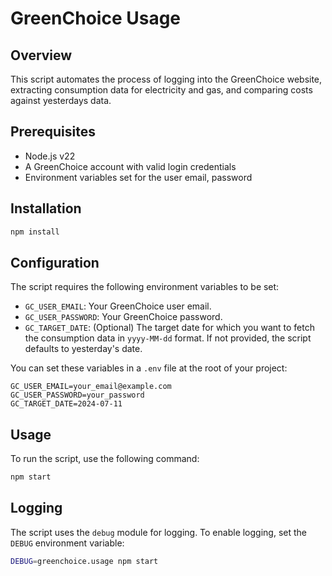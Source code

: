 # GreenChoice Usage

## Overview

This script automates the process of logging into the GreenChoice website, extracting consumption data for electricity and gas, and comparing costs against yesterdays data.

## Prerequisites

- Node.js v22
- A GreenChoice account with valid login credentials
- Environment variables set for the user email, password

## Installation

```sh
npm install
```

## Configuration

The script requires the following environment variables to be set:

- `GC_USER_EMAIL`: Your GreenChoice user email.
- `GC_USER_PASSWORD`: Your GreenChoice password.
- `GC_TARGET_DATE`: (Optional) The target date for which you want to fetch the consumption data in `yyyy-MM-dd` format. If not provided, the script defaults to yesterday's date.

You can set these variables in a `.env` file at the root of your project:

```
GC_USER_EMAIL=your_email@example.com
GC_USER_PASSWORD=your_password
GC_TARGET_DATE=2024-07-11
```

## Usage

To run the script, use the following command:

```sh
npm start
```

## Logging

The script uses the `debug` module for logging. To enable logging, set the `DEBUG` environment variable:

```sh
DEBUG=greenchoice.usage npm start
```
